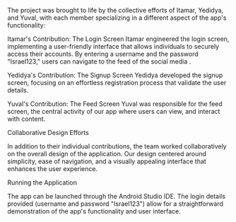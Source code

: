 The project was brought to life by the collective efforts of Itamar, Yedidya, and Yuval, with each member specializing in a different aspect of the app's functionality:

Itamar's Contribution: The Login Screen
Itamar engineered the login screen, implementing a user-friendly interface that allows individuals to securely access their accounts. By entering a username and the password "Israel123," users can navigate to the feed of the social media .

Yedidya's Contribution: The Signup Screen
Yedidya developed the signup screen, focusing on an effortless registration process that validate the user details.

Yuval's Contribution: The Feed Screen
Yuval was responsible for the feed screen, the central activity of our app where users can view, and interact with content.

Collaborative Design Efforts

In addition to their individual contributions, the team worked collaboratively on the overall design of the application. Our design centered around simplicity, ease of navigation, and a visually appealing interface that enhances the user experience.

Running the Application

The app can be launched through the Android Studio IDE. The login details provided (username and password "Israel123") allow for a straightforward demonstration of the app's functionality and user interface.


